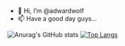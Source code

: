 - 👋 Hi, I’m @adwardwolf
- 📫 Have a good day guys...

![Anurag's GitHub stats](https://github-readme-stats.vercel.app/api?username=adwardwo1f&theme=great-gatsby&count_private=true)
[![Top Langs](https://github-readme-stats.vercel.app/api/top-langs/?username=adwardwo1f&layout=compact)](https://github.com/anuraghazra/github-readme-stats)
<!---
adwardwolf/adwardwolf is a ✨ special ✨ repository because its `README.md` (this file) appears on your GitHub profile.
You can click the Preview link to take a look at your changes.
--->
